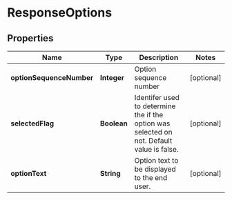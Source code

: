 # ResponseOptions

## Properties
Name | Type | Description | Notes
------------ | ------------- | ------------- | -------------
**optionSequenceNumber** | **Integer** | Option sequence number |  [optional]
**selectedFlag** | **Boolean** | Identifer used to determine the if the option was selected on not. Default value is false. |  [optional]
**optionText** | **String** | Option text to be displayed to the end user. |  [optional]
